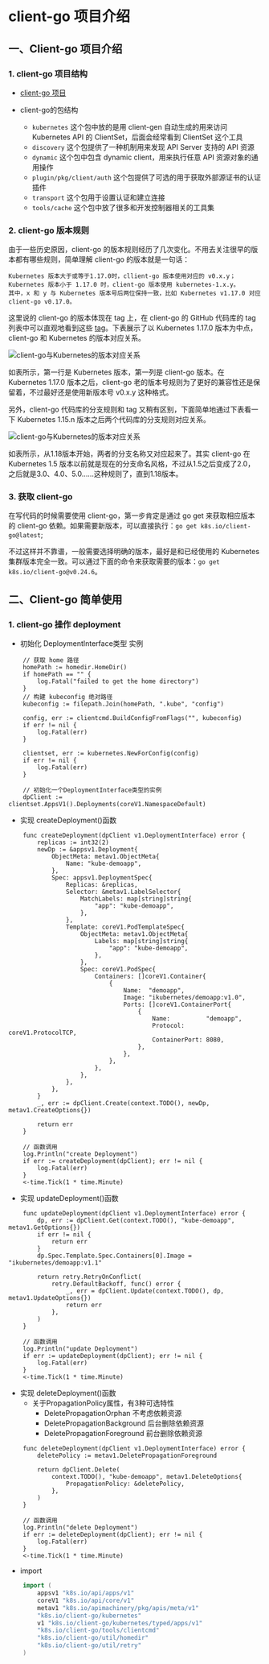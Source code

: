 # client-go 项目介绍

## 一、Client-go 项目介绍

### 1. client-go 项目结构

- [client-go 项目](https://github.com/kubernetes/client-go)

- client-go的包结构
  + `kubernetes` 这个包中放的是用 client-gen 自动生成的用来访问 Kubernetes API 的 ClientSet，后面会经常看到 ClientSet 这个工具
  + `discovery` 这个包提供了一种机制用来发现 API Server 支持的 API 资源
  + `dynamic` 这个包中包含 dynamic client，用来执行任意 API 资源对象的通用操作
  + `plugin/pkg/client/auth` 这个包提供了可选的用于获取外部源证书的认证插件
  + `transport` 这个包用于设置认证和建立连接
  + `tools/cache` 这个包中放了很多和开发控制器相关的工具集

### 2. client-go 版本规则

由于一些历史原因，client-go 的版本规则经历了几次变化。不用去关注很早的版本都有哪些规则，简单理解 client-go 的版本就是一句话：

    Kubernetes 版本大于或等于1.17.0时，cllient-go 版本使用对应的 v0.x.y；
    Kubernetes 版本小于 1.17.0 时，client-go 版本使用 kubernetes-1.x.y。
    其中，x 和 y 与 Kubernetes 版本号后两位保持一致，比如 Kubernetes v1.17.0 对应 client-go v0.17.0。

这里说的 client-go 的版本体现在 tag 上，在 client-go 的 GitHub 代码库的 tag 列表中可以直观地看到这些 [tag](https://github.com/kubernetes/client-go/tags)。下表展示了以 Kubernetes 1.17.0 版本为中点， client-go 和 Kubernetes 的版本对应关系。

![client-go与Kubernetes的版本对应关系](./images/Client-go与Kubernetes的版本对应关系.jpg)

如表所示，第一行是 Kubernetes 版本，第一列是 client-go 版本。在 Kubernetes 1.17.0 版本之后，client-go 老的版本号规则为了更好的兼容性还是保留着，不过最好还是使用新版本号 v0.x.y 这种格式。

另外，client-go 代码库的分支规则和 tag 又稍有区别，下面简单地通过下表看一下 Kubernetes 1.15.n 版本之后两个代码库的分支规则对应关系。

![client-go与Kubernetes的版本对应关系](./images/Client-go与Kubernetes%201.15n的版本之后分支对应关系.jpg)

如表所示，从1.18版本开始，两者的分支名称又对应起来了。其实 client-go 在 Kubernetes 1.5 版本以前就是现在的分支命名风格，不过从1.5之后变成了2.0，之后就是3.0、4.0、5.0……这种规则了，直到1.18版本。

### 3. 获取 client-go

在写代码的时候需要使用 client-go，第一步肯定是通过 go get 来获取相应版本的 client-go 依赖。如果需要新版本，可以直接执行：`go get k8s.io/client-go@latest`;

不过这样并不靠谱，一般需要选择明确的版本，最好是和已经使用的 Kubernetes 集群版本完全一致。可以通过下面的命令来获取需要的版本：`go get k8s.io/client-go@v0.24.6`。


## 二、Client-go 简单使用

### 1. client-go 操作 deployment

- 初始化 DeploymentInterface类型 实例
```golang
	// 获取 home 路径
	homePath := homedir.HomeDir()
	if homePath == "" {
		log.Fatal("failed to get the home directory")
	}
	// 构建 kubeconfig 绝对路径
	kubeconfig := filepath.Join(homePath, ".kube", "config")

	config, err := clientcmd.BuildConfigFromFlags("", kubeconfig)
	if err != nil {
		log.Fatal(err)
	}

	clientset, err := kubernetes.NewForConfig(config)
	if err != nil {
		log.Fatal(err)
	}

	// 初始化一个DeploymentInterface类型的实例
	dpClient := clientset.AppsV1().Deployments(coreV1.NamespaceDefault)
```

- 实现 createDeployment()函数
```golang
	func createDeployment(dpClient v1.DeploymentInterface) error {
		replicas := int32(2)
		newDp := &appsv1.Deployment{
			ObjectMeta: metav1.ObjectMeta{
				Name: "kube-demoapp",
			},
			Spec: appsv1.DeploymentSpec{
				Replicas: &replicas,
				Selector: &metav1.LabelSelector{
					MatchLabels: map[string]string{
						"app": "kube-demoapp",
					},
				},
				Template: coreV1.PodTemplateSpec{
					ObjectMeta: metav1.ObjectMeta{
						Labels: map[string]string{
							"app": "kube-demoapp",
						},
					},
					Spec: coreV1.PodSpec{
						Containers: []coreV1.Container{
							{
								Name:  "demoapp",
								Image: "ikubernetes/demoapp:v1.0",
								Ports: []coreV1.ContainerPort{
									{
										Name:          "demoapp",
										Protocol:      coreV1.ProtocolTCP,
										ContainerPort: 8080,
									},
								},
							},
						},
					},
				},
			},
		}
		_, err := dpClient.Create(context.TODO(), newDp, metav1.CreateOptions{})

		return err
	}

	// 函数调用
	log.Println("create Deployment")
	if err := createDeployment(dpClient); err != nil {
		log.Fatal(err)
	}
	<-time.Tick(1 * time.Minute)
```

- 实现 updateDeployment()函数
```golang
	func updateDeployment(dpClient v1.DeploymentInterface) error {
		dp, err := dpClient.Get(context.TODO(), "kube-demoapp", metav1.GetOptions{})
		if err != nil {
			return err
		}
		dp.Spec.Template.Spec.Containers[0].Image = "ikubernetes/demoapp:v1.1"

		return retry.RetryOnConflict(
			retry.DefaultBackoff, func() error {
				_, err = dpClient.Update(context.TODO(), dp, metav1.UpdateOptions{})
				return err
			},
		)
	}

	// 函数调用
	log.Println("update Deployment")
	if err := updateDeployment(dpClient); err != nil {
		log.Fatal(err)
	}
	<-time.Tick(1 * time.Minute)
```

- 实现 deleteDeployment()函数
  - 关于PropagationPolicy属性，有3种可选特性
    - DeletePropagationOrphan 不考虑依赖资源
    - DeletePropagationBackground 后台删除依赖资源
    - DeletePropagationForeground 前台删除依赖资源
```golang
	func deleteDeployment(dpClient v1.DeploymentInterface) error {
		deletePolicy := metav1.DeletePropagationForeground

		return dpClient.Delete(
			context.TODO(), "kube-demoapp", metav1.DeleteOptions{
				PropagationPolicy: &deletePolicy,
			},
		)
	}

	// 函数调用
	log.Println("delete Deployment")
	if err := deleteDeployment(dpClient); err != nil {
		log.Fatal(err)
	}
	<-time.Tick(1 * time.Minute)
```

- import
```go
	import (
		appsv1 "k8s.io/api/apps/v1"
		coreV1 "k8s.io/api/core/v1"
		metav1 "k8s.io/apimachinery/pkg/apis/meta/v1"
		"k8s.io/client-go/kubernetes"
		v1 "k8s.io/client-go/kubernetes/typed/apps/v1"
		"k8s.io/client-go/tools/clientcmd"
		"k8s.io/client-go/util/homedir"
		"k8s.io/client-go/util/retry"
	)
```